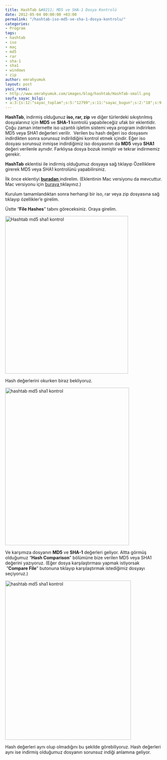 ```yaml
---
title: HashTab &#8211; MD5 ve SHA-1 Dosya Kontrolü
date: 2012-05-04 00:00:00 +03:00
permalink: "/hashtab-iso-md5-ve-sha-1-dosya-kontrolu/"
categories:
- Program
tags:
- hashtab
- iso
- maç
- md5
- rar
- sha-1
- sha1
- windows
- zip
author: emrahyumuk
layout: post
yazi_resmi:
- http://www.emrahyumuk.com/images/blog/hashtab/HashTab-small.png
sayfa_sayac_bilgi:
- a:3:{s:12:"sayac_toplam";s:5:"12799";s:11:"sayac_bugun";s:2:"18";s:9:"son_okuma";s:10:"1364922789";}
---
```


**HashTab**, indirmiş olduğunuz **iso, rar, zip** ve diğer türlerdeki sıkıştırılmış dosyalarınız için **MD5** ve **SHA-1** kontrolü yapabileceğiz ufak bir eklentidir. Çoğu zaman internette iso uzantılı işletim sistemi veya program indirirken MD5 veya SHA1 değerleri verilir.  Verilen bu hash değeri iso dosyasını indirdikten sonra sorunsuz indirildiğini kontrol etmek içindir. Eğer iso dosyası sorunsuz inmişse indirdiğimiz iso dosyasının da **MD5** veya **SHA1** değeri verilenle aynıdır. Farklıysa dosya bozuk inmiştir ve tekrar indirmemiz gerekir.

**HashTab** eklentisi ile indirmiş olduğumuz dosyaya sağ tıklayıp Özelliklere girerek MD5 veya SHA1 kontrolünü yapabilirsiniz.

<!--more-->

İlk önce eklentiyi [**buradan** ][1]indirelim. (Eklentinin Mac versiyonu da mevcuttur. Mac versiyonu için <a href="http://www.implbits.com/HashTab/HashTabMac.aspx?" target="_blank">buraya </a>tıklayınız.)

Kurulum tamamlandıktan sonra herhangi bir iso, rar veya zip dosyasına sağ tıklayıp özellikler&#8217;e girelim.

Üstte &#8220;**File Hashes**&#8221; tabını göreceksiniz. Oraya girelim.

<img class="alignnone" title="Hashtab md5 sha1 kontrol" src="http://www.emrahyumuk.com/images/blog/hashtab/01.jpg" alt="Hashtab md5 sha1 kontrol" width="394" height="504" />

Hash değerlerini okurken biraz bekliyoruz.

<img class="alignnone" title="hashtab md5 sha1 kontrol" src="http://www.emrahyumuk.com/images/blog/hashtab/02.jpg" alt="hashtab md5 sha1 kontrol" width="397" height="504" />

Ve karşımıza dosyanın **MD5** ve **SHA-1** değerleri geliyor. Altta görmüş olduğumuz &#8220;**Hash Comparison**&#8221; bölümüne bize verilen MD5 veya SHA1 değerini yazıyoruz. (Eğer dosya karşılaştırması yapmak istiyorsak  &#8221;**Compare File**&#8221; butonuna tıklayıp karşılaştırmak istediğimiz dosyayı seçiyoruz.)

<img class="alignnone" title="hashtab md5 sha1 kontrol" src="http://www.emrahyumuk.com/images/blog/hashtab/03.jpg" alt="hashtab md5 sha1 kontrol" width="403" height="509" />

Hash değerleri aynı olup olmadığını bu şekilde görebiliyoruz. Hash değerleri aynı ise indirmiş olduğumuz dosyanın sorunsuz indiği anlamına geliyor.

&nbsp;

 [1]: http://www.emrahyumuk.com/images/blog/_download/HashTabv4.0.0Setup.zip